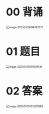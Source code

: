 # 00 背诵

<img src="https://cvp.oss-cn-shanghai.aliyuncs.com/202501050947621.png" alt="image-20250105094747575" style="zoom:50%;" />



# 01 题目

<img src="https://cvp.oss-cn-shanghai.aliyuncs.com/202501050919663.png" alt="image-20250105091921616" style="zoom:50%;" />



# 02 答案

<img src="https://cvp.oss-cn-shanghai.aliyuncs.com/202501051033810.png" alt="image-20250105103357669" style="zoom:50%;" />
